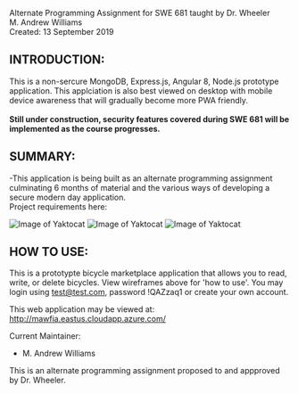 Alternate Programming Assignment for SWE 681 taught by Dr. Wheeler<br>
M. Andrew Williams<br>
Created: 13 September 2019

INTRODUCTION:
--------------------
This is a non-sercure MongoDB, Express.js, Angular 8, Node.js prototype application.  This applciation is also best viewed on desktop with mobile device awareness that will gradually become more PWA friendly.<br><br>
**Still under construction, security features covered during SWE 681 will be implemented as the course progresses.**

SUMMARY:
--------------------

-This application is being built as an alternate programming assignment culminating 6 months of material and the various ways of developing a secure modern day application.  
Project requirements here:

![Image of Yaktocat](http://mawfia.com/documents/bicycle1.png)
![Image of Yaktocat](http://mawfia.com/documents/bicycle2.png)
![Image of Yaktocat](http://mawfia.com/documents/bicycle3.png)

HOW TO USE:
---------------------
This is a prototypte bicycle marketplace application that allows you to read, write, or delete bicycles.  View wireframes above for 'how to use'.  You may login using test@test.com, password !QAZzaq1 or create your own account.


This web application may be viewed at: http://mawfia.eastus.cloudapp.azure.com/

Current Maintainer:
 * M. Andrew Williams

This is an alternate programming assignment proposed to and appproved by Dr. Wheeler.
